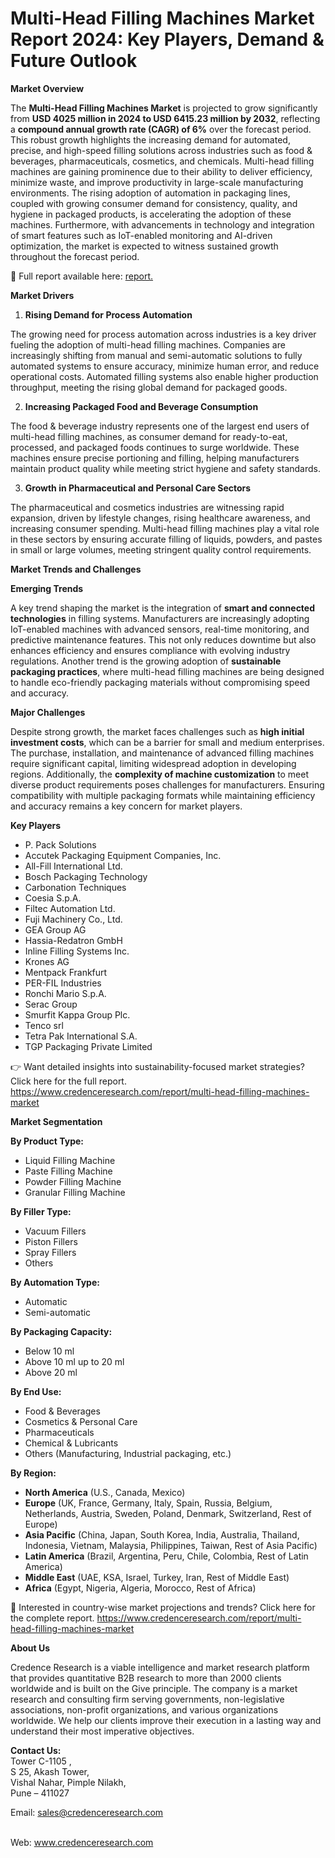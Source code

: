 # Multi-Head Filling Machines Market Report 2024: Key Players, Demand & Future Outlook


<p><strong>Market Overview</strong></p>
<p>The <strong>Multi-Head Filling Machines Market</strong> is projected to grow significantly from <strong>USD 4025 million in 2024 to USD 6415.23 million by 2032</strong>, reflecting a <strong>compound annual growth rate (CAGR) of 6%</strong> over the forecast period. This robust growth highlights the increasing demand for automated, precise, and high-speed filling solutions across industries such as food &amp; beverages, pharmaceuticals, cosmetics, and chemicals. Multi-head filling machines are gaining prominence due to their ability to deliver efficiency, minimize waste, and improve productivity in large-scale manufacturing environments. The rising adoption of automation in packaging lines, coupled with growing consumer demand for consistency, quality, and hygiene in packaged products, is accelerating the adoption of these machines. Furthermore, with advancements in technology and integration of smart features such as IoT-enabled monitoring and AI-driven optimization, the market is expected to witness sustained growth throughout the forecast period.</p>
<p>📌 Full report available here: <a href="https://www.credenceresearch.com/report/multi-head-filling-machines-market">report.</a></p>
<p><strong>Market Drivers</strong></p>
<ol>
<li><strong> Rising Demand for Process Automation</strong></li>
</ol>
<p>The growing need for process automation across industries is a key driver fueling the adoption of multi-head filling machines. Companies are increasingly shifting from manual and semi-automatic solutions to fully automated systems to ensure accuracy, minimize human error, and reduce operational costs. Automated filling systems also enable higher production throughput, meeting the rising global demand for packaged goods.</p>
<ol start="2">
<li><strong> Increasing Packaged Food and Beverage Consumption</strong></li>
</ol>
<p>The food &amp; beverage industry represents one of the largest end users of multi-head filling machines, as consumer demand for ready-to-eat, processed, and packaged foods continues to surge worldwide. These machines ensure precise portioning and filling, helping manufacturers maintain product quality while meeting strict hygiene and safety standards.</p>
<ol start="3">
<li><strong> Growth in Pharmaceutical and Personal Care Sectors</strong></li>
</ol>
<p>The pharmaceutical and cosmetics industries are witnessing rapid expansion, driven by lifestyle changes, rising healthcare awareness, and increasing consumer spending. Multi-head filling machines play a vital role in these sectors by ensuring accurate filling of liquids, powders, and pastes in small or large volumes, meeting stringent quality control requirements.</p>
<p><strong>Market Trends and Challenges</strong></p>
<p><strong>Emerging Trends</strong></p>
<p>A key trend shaping the market is the integration of <strong>smart and connected technologies</strong> in filling systems. Manufacturers are increasingly adopting IoT-enabled machines with advanced sensors, real-time monitoring, and predictive maintenance features. This not only reduces downtime but also enhances efficiency and ensures compliance with evolving industry regulations. Another trend is the growing adoption of <strong>sustainable packaging practices</strong>, where multi-head filling machines are being designed to handle eco-friendly packaging materials without compromising speed and accuracy.</p>
<p><strong>Major Challenges</strong></p>
<p>Despite strong growth, the market faces challenges such as <strong>high initial investment costs</strong>, which can be a barrier for small and medium enterprises. The purchase, installation, and maintenance of advanced filling machines require significant capital, limiting widespread adoption in developing regions. Additionally, the <strong>complexity of machine customization</strong> to meet diverse product requirements poses challenges for manufacturers. Ensuring compatibility with multiple packaging formats while maintaining efficiency and accuracy remains a key concern for market players.</p>
<p><strong>Key Players</strong></p>
<ul>
<li>P. Pack Solutions</li>
<li>Accutek Packaging Equipment Companies, Inc.</li>
<li>All-Fill International Ltd.</li>
<li>Bosch Packaging Technology</li>
<li>Carbonation Techniques</li>
<li>Coesia S.p.A.</li>
<li>Filtec Automation Ltd.</li>
<li>Fuji Machinery Co., Ltd.</li>
<li>GEA Group AG</li>
<li>Hassia-Redatron GmbH</li>
<li>Inline Filling Systems Inc.</li>
<li>Krones AG</li>
<li>Mentpack Frankfurt</li>
<li>PER-FIL Industries</li>
<li>Ronchi Mario S.p.A.</li>
<li>Serac Group</li>
<li>Smurfit Kappa Group Plc.</li>
<li>Tenco srl</li>
<li>Tetra Pak International S.A.</li>
<li>TGP Packaging Private Limited</li>
</ul>
<p>👉 Want detailed insights into sustainability-focused market strategies? Click here for the full report. <a href="https://www.credenceresearch.com/report/multi-head-filling-machines-market">https://www.credenceresearch.com/report/multi-head-filling-machines-market</a></p>
<p><strong>Market Segmentation</strong></p>
<p><strong>By Product Type:</strong></p>
<ul>
<li>Liquid Filling Machine</li>
<li>Paste Filling Machine</li>
<li>Powder Filling Machine</li>
<li>Granular Filling Machine</li>
</ul>
<p><strong>By Filler Type:</strong></p>
<ul>
<li>Vacuum Fillers</li>
<li>Piston Fillers</li>
<li>Spray Fillers</li>
<li>Others</li>
</ul>
<p><strong>By Automation Type:</strong></p>
<ul>
<li>Automatic</li>
<li>Semi-automatic</li>
</ul>
<p><strong>By Packaging Capacity:</strong></p>
<ul>
<li>Below 10 ml</li>
<li>Above 10 ml up to 20 ml</li>
<li>Above 20 ml</li>
</ul>
<p><strong>By End Use:</strong></p>
<ul>
<li>Food &amp; Beverages</li>
<li>Cosmetics &amp; Personal Care</li>
<li>Pharmaceuticals</li>
<li>Chemical &amp; Lubricants</li>
<li>Others (Manufacturing, Industrial packaging, etc.)</li>
</ul>
<p><strong>By Region:</strong></p>
<ul>
<li><strong>North America</strong> (U.S., Canada, Mexico)</li>
<li><strong>Europe</strong> (UK, France, Germany, Italy, Spain, Russia, Belgium, Netherlands, Austria, Sweden, Poland, Denmark, Switzerland, Rest of Europe)</li>
<li><strong>Asia Pacific</strong> (China, Japan, South Korea, India, Australia, Thailand, Indonesia, Vietnam, Malaysia, Philippines, Taiwan, Rest of Asia Pacific)</li>
<li><strong>Latin America</strong> (Brazil, Argentina, Peru, Chile, Colombia, Rest of Latin America)</li>
<li><strong>Middle East</strong> (UAE, KSA, Israel, Turkey, Iran, Rest of Middle East)</li>
<li><strong>Africa</strong> (Egypt, Nigeria, Algeria, Morocco, Rest of Africa)</li>
</ul>
<p>📌 Interested in country-wise market projections and trends? Click here for the complete report. <a href="https://www.credenceresearch.com/report/multi-head-filling-machines-market">https://www.credenceresearch.com/report/multi-head-filling-machines-market</a></p>
<p><strong>About Us</strong></p>
<p>Credence Research is a viable intelligence and market research platform that provides quantitative B2B research to more than 2000 clients worldwide and is built on the Give principle. The company is a market research and consulting firm serving governments, non-legislative associations, non-profit organizations, and various organizations worldwide. We help our clients improve their execution in a lasting way and understand their most imperative objectives.</p>
<p><strong>Contact Us:</strong><br /> Tower C-1105 ,<br /> S 25, Akash Tower,<br /> Vishal Nahar, Pimple Nilakh,<br /> Pune &ndash; 411027</p>
<p>Email: <a href="mailto:sales@credenceresearch.com">sales@credenceresearch.com</a></p>
<p><br /> Web: <a href="http://www.credenceresearch.com">www.credenceresearch.com</a></p>
